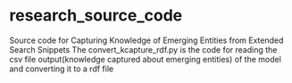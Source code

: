 # research_source_code
Source code for Capturing Knowledge of Emerging Entities from Extended Search Snippets 
The convert_kcapture_rdf.py is the code for reading the csv file output(knowledge captured about emerging entities) of the model 
and converting it to a rdf file
